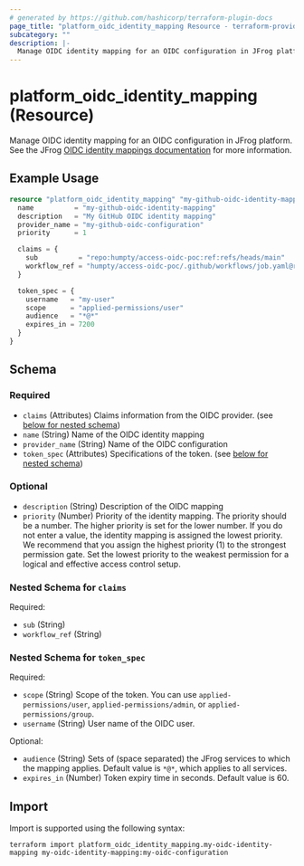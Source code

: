 ```yaml
---
# generated by https://github.com/hashicorp/terraform-plugin-docs
page_title: "platform_oidc_identity_mapping Resource - terraform-provider-platform"
subcategory: ""
description: |-
  Manage OIDC identity mapping for an OIDC configuration in JFrog platform. See the JFrog OIDC identity mappings documentation https://jfrog.com/help/r/jfrog-platform-administration-documentation/configure-identity-mappings for more information.
---
```


# platform_oidc_identity_mapping (Resource)

Manage OIDC identity mapping for an OIDC configuration in JFrog platform. See the JFrog [OIDC identity mappings documentation](https://jfrog.com/help/r/jfrog-platform-administration-documentation/configure-identity-mappings) for more information.

## Example Usage

```terraform
resource "platform_oidc_identity_mapping" "my-github-oidc-identity-mapping" {
  name          = "my-github-oidc-identity-mapping"
  description   = "My GitHub OIDC identity mapping"
  provider_name = "my-github-oidc-configuration"
  priority      = 1

  claims = {
    sub          = "repo:humpty/access-oidc-poc:ref:refs/heads/main"
    workflow_ref = "humpty/access-oidc-poc/.github/workflows/job.yaml@refs/heads/main"
  }

  token_spec = {
    username   = "my-user"
    scope      = "applied-permissions/user"
    audience   = "*@*"
    expires_in = 7200
  }
}
```

<!-- schema generated by tfplugindocs -->
## Schema

### Required

- `claims` (Attributes) Claims information from the OIDC provider. (see [below for nested schema](#nestedatt--claims))
- `name` (String) Name of the OIDC identity mapping
- `provider_name` (String) Name of the OIDC configuration
- `token_spec` (Attributes) Specifications of the token. (see [below for nested schema](#nestedatt--token_spec))

### Optional

- `description` (String) Description of the OIDC mapping
- `priority` (Number) Priority of the identity mapping. The priority should be a number. The higher priority is set for the lower number. If you do not enter a value, the identity mapping is assigned the lowest priority. We recommend that you assign the highest priority (1) to the strongest permission gate. Set the lowest priority to the weakest permission for a logical and effective access control setup.

<a id="nestedatt--claims"></a>
### Nested Schema for `claims`

Required:

- `sub` (String)
- `workflow_ref` (String)


<a id="nestedatt--token_spec"></a>
### Nested Schema for `token_spec`

Required:

- `scope` (String) Scope of the token. You can use `applied-permissions/user`, `applied-permissions/admin`, or `applied-permissions/group`.
- `username` (String) User name of the OIDC user.

Optional:

- `audience` (String) Sets of (space separated) the JFrog services to which the mapping applies. Default value is `*@*`, which applies to all services.
- `expires_in` (Number) Token expiry time in seconds. Default value is 60.

## Import

Import is supported using the following syntax:

```shell
terraform import platform_oidc_identity_mapping.my-oidc-identity-mapping my-oidc-identity-mapping:my-oidc-configuration
```
